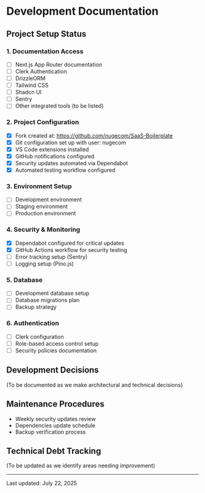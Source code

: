 # Development Documentation

## Project Setup Status

### 1. Documentation Access
- [ ] Next.js App Router documentation
- [ ] Clerk Authentication
- [ ] DrizzleORM
- [ ] Tailwind CSS
- [ ] Shadcn UI
- [ ] Sentry
- [ ] Other integrated tools (to be listed)

### 2. Project Configuration
- [x] Fork created at: https://github.com/nugecom/SaaS-Boilerplate
- [x] Git configuration set up with user: nugecom
- [x] VS Code extensions installed
- [x] GitHub notifications configured
- [x] Security updates automated via Dependabot
- [x] Automated testing workflow configured

### 3. Environment Setup
- [ ] Development environment
- [ ] Staging environment
- [ ] Production environment

### 4. Security & Monitoring
- [x] Dependabot configured for critical updates
- [x] GitHub Actions workflow for security testing
- [ ] Error tracking setup (Sentry)
- [ ] Logging setup (Pino.js)

### 5. Database
- [ ] Development database setup
- [ ] Database migrations plan
- [ ] Backup strategy

### 6. Authentication
- [ ] Clerk configuration
- [ ] Role-based access control setup
- [ ] Security policies documentation

## Development Decisions
(To be documented as we make architectural and technical decisions)

## Maintenance Procedures
- Weekly security updates review
- Dependencies update schedule
- Backup verification process

## Technical Debt Tracking
(To be updated as we identify areas needing improvement)

---
Last updated: July 22, 2025
